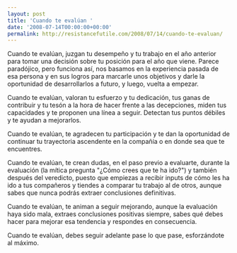 ```yaml
---
layout: post
title: 'Cuando te evalúan '
date: '2008-07-14T00:00:00+00:00'
permalink: http://resistancefutile.com/2008/07/14/cuando-te-evaluan/
---
```

Cuando te evalúan, juzgan tu desempeño y tu trabajo en el año anterior para tomar una decisión sobre tu posición para el año que viene. Parece paradójico, pero funciona así, nos basamos en la experiencia pasada de esa persona y en sus logros para marcarle unos objetivos y darle la oportunidad de desarrollarlos a futuro, y luego, vuelta a empezar.

Cuando te evalúan, valoran tu esfuerzo y tu dedicación, tus ganas de contribuir y tu tesón a la hora de hacer frente a las decepciones, miden tus capacidades y te proponen una línea a seguir. Detectan tus puntos débiles y te ayudan a mejorarlos.

Cuando te evalúan, te agradecen tu participación y te dan la oportunidad de continuar tu trayectoria ascendente en la compañía o en donde sea que te encuentres. 

Cuando te evalúan, te crean dudas, en el paso previo a evaluarte, durante la evaluación (la mítica pregunta "¿Cómo crees que te ha ido?") y también después del veredicto, puesto que empiezas a recibir inputs de cómo les ha ido a tus compañeros y tiendes a comparar tu trabajo al de otros, aunque sabes que nunca podrás extraer conclusiones definitivas.

Cuando te evalúan, te animan a seguir mejorando, aunque la evaluación haya sido mala, extraes conclusiones positivas siempre, sabes qué debes hacer para mejorar esa tendencia y respondes en consecuencia.

Cuando te evalúan, debes seguir adelante pase lo que pase, esforzándote al máximo.
